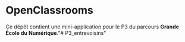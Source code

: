# OpenClassrooms

Ce dépôt contient une mini-application pour le P3 du parcours **Grande École du Numérique**."# P3_entrevoisins" 
